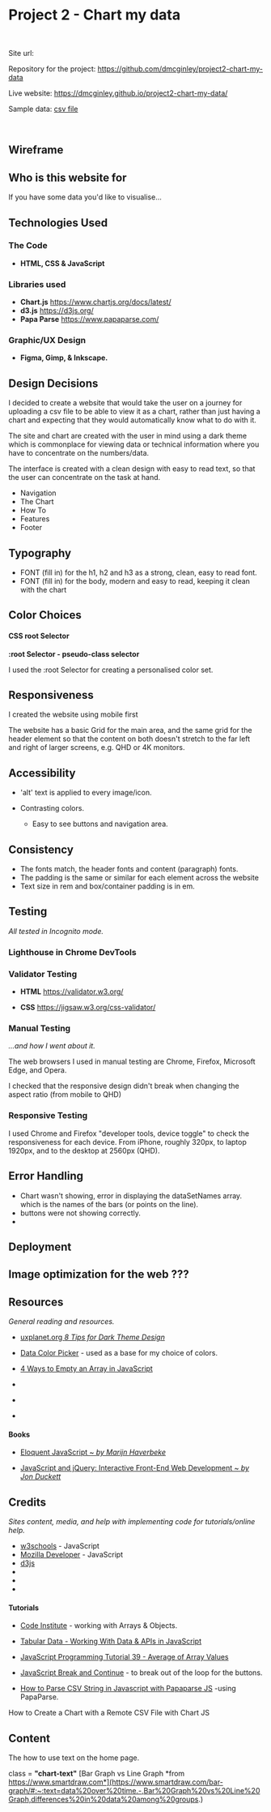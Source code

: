 # Project 2 - Chart my data

<p>&nbsp;</p>

Site url:

Repository for the project: https://github.com/dmcginley/project2-chart-my-data

Live website: https://dmcginley.github.io/project2-chart-my-data/

Sample data: [csv file](https://drive.google.com/file/d/1WBMsYecjmRCDqG8RzApDp8Nmv5wLSE9E/view?usp=sharing)


<p>&nbsp;</p>

## Wireframe

## Who is this website for
If you have some data you'd like to visualise... 


## Technologies Used
### The Code
* **HTML, CSS & JavaScript**

### Libraries used
- **Chart.js** https://www.chartjs.org/docs/latest/
- **d3.js** https://d3js.org/
- **Papa Parse** https://www.papaparse.com/

### Graphic/UX Design
* **Figma, Gimp, & Inkscape.**

## Design Decisions

I decided to create a website that would take the user on a journey for uploading a csv file to be able to view it as a chart, rather than just having a chart and expecting that they would automatically know what to do with it.

The site and chart are created with the user in mind using a dark theme which is commonplace for viewing data or technical information where you have to concentrate on the numbers/data.

The interface is created with a clean design with easy to read text, so that the user can concentrate on the task at hand.

- Navigation
- The Chart
- How To
- Features
- Footer

 
## Typography
- FONT (fill in) for the h1, h2 and h3 as a strong, clean, easy to read font.
- FONT (fill in) for the body, modern and easy to read, keeping it clean with the chart


## Color Choices

#### CSS root Selector
**:root Selector - pseudo-class selector**

I used the :root Selector for creating a personalised color set.

## Responsiveness

I created the website using mobile first 

The website has a basic Grid for the main area, and the same grid for the header element so that the content on both doesn't stretch to the far left and right of larger screens, e.g. QHD or 4K monitors.

## Accessibility
- 'alt' text is applied to every image/icon. 

- Contrasting colors.
 	* Easy to see buttons and navigation area.
	


## Consistency
- The fonts match, the header fonts and content (paragraph) fonts.
- The padding is the same or similar for each element across the website
- Text size in rem and box/container padding is in em. 

## Testing


*All tested in Incognito mode.*



### Lighthouse in Chrome DevTools

### Validator Testing
- **HTML**
<https://validator.w3.org/>


- **CSS**
<https://jigsaw.w3.org/css-validator/>



### Manual Testing
*...and how I went about it.*


The web browsers I used in manual testing are Chrome, Firefox, Microsoft Edge, and Opera.

I checked that the responsive design didn't break when changing the aspect ratio (from mobile to QHD)



### Responsive Testing


I used Chrome and Firefox "developer tools, device toggle" to check the responsiveness for each device. From iPhone, roughly 320px, to laptop 1920px, and to the desktop at 2560px (QHD).




## Error Handling

- Chart wasn't showing, error in displaying the dataSetNames array. which is the names of the bars (or points on the line).
- buttons were not showing correctly.
- 

## Deployment

## Image optimization for the web ???

## Resources
*General reading and resources.*

- [uxplanet.org *8 Tips for Dark Theme Design*](https://uxplanet.org/8-tips-for-dark-theme-design-8dfc2f8f7ab6) 

- [Data Color Picker](https://learnui.design/tools/data-color-picker.html) - used as a base for my choice of colors.
- [4 Ways to Empty an Array in JavaScript](https://www.javascripttutorial.net/array/4-ways-empty-javascript-array/?utm_source=pocket_mylist)
- []()
- []()
- []()

#### Books 
- [Eloquent JavaScript ~ *by Marijn Haverbeke*](https://www.goodreads.com/book/show/52016825-javascript)

- [JavaScript and jQuery: Interactive Front-End Web Development ~ *by Jon Duckett*](https://www.goodreads.com/book/show/16219704-javascript-and-jquery)





## Credits
*Sites content, media, and help with implementing code for tutorials/online help.*

- [w3schools](https://www.w3schools.com/js/default.asp) - JavaScript
- [Mozilla Developer](https://developer.mozilla.org/en-US/docs/Web/JavaScript) - JavaScript
- [d3js](https://d3js.org/)
- []()
- []()
- []()

#### Tutorials

- [Code Institute](https://learn.codeinstitute.net/courses/course-v1:CodeInstitute+LMR101+2021_T1/courseware/73e9c0413ead4a21b389e33c77706102/4fe6474cab114387ad0e72bf7ec1c201) - working with Arrays & Objects.

- [Tabular Data - Working With Data & APIs in JavaScript](https://www.youtube.com/watch?v=RfMkdvN-23o)

- [JavaScript Programming Tutorial 39 - Average of Array Values](https://www.youtube.com/watch?v=QgUnJhUTGoI)

- [JavaScript Break and Continue](https://www.w3schools.com/js/js_break.asp) - to break out of the loop for the buttons.

- [How to Parse CSV String in Javascript with Papaparse JS](https://www.youtube.com/watch?v=s6SgVjIvIV8&list=PLPZlbsSRAxIpfL9s3LPCXqllojDEqxAXl&index=11) -using PapaParse.


How to Create a Chart with a Remote CSV File with Chart JS


## Content
The how to use text on the home page.

class = **"chart-text"**
[Bar Graph vs Line Graph *from https://www.smartdraw.com*](https://www.smartdraw.com/bar-graph/#:~:text=data%20over%20time.-,Bar%20Graph%20vs%20Line%20Graph,differences%20in%20data%20among%20groups.)
